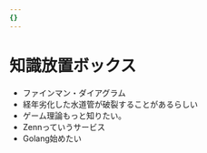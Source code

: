 ```yaml
---
{}
---
```

# 知識放置ボックス

- ファインマン・ダイアグラム
- 経年劣化した水道管が破裂することがあるらしい
- ゲーム理論もっと知りたい。
- Zennっていうサービス
- Golang始めたい